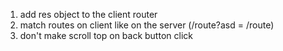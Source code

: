 1. add res object to the client router
2. match routes on client like on the server (/route?asd = /route)
3. don't make scroll top on back button click
